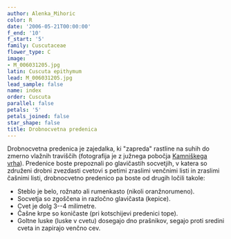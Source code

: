```yaml
---
author: Alenka_Mihoric
color: R
date: '2006-05-21T00:00:00'
f_end: '10'
f_start: '5'
family: Cuscutaceae
flower_type: C
image:
- M_006031205.jpg
latin: Cuscuta epithymum
lead: M_006031205.jpg
lead_sample: false
name: index
order: Cuscuta
parallel: false
petals: '5'
petals_joined: false
star_shape: false
title: Drobnocvetna predenica
---
```

Drobnocvetna predenica je zajedalka, ki \"zapreda\" rastline na suhih do zmerno vlažnih traviščih (fotografija je z južnega pobočja [Kamniškega vrha](../../../Izleti/KamniskiVrh)). Predenice boste prepoznali po glavičastih socvetjih, v katera so združeni drobni zvezdasti cvetovi s petimi zraslimi venčnimi listi in zraslimi čašnimi listi, drobnocvetno predenico pa boste od drugih ločili takole:

-   Steblo je belo, rožnato ali rumenkasto (nikoli oranžnorumeno).
-   Socvetja so zgoščena in razločno glavičasta (kepice).
-   Cvet je dolg 3--4 milimetre.
-   Čašne krpe so koničaste (pri kotschijevi predenici tope).
-   Goltne luske (luske v cvetu) dosegajo dno prašnikov, segajo proti sredini cveta in zapirajo venčno cev.
